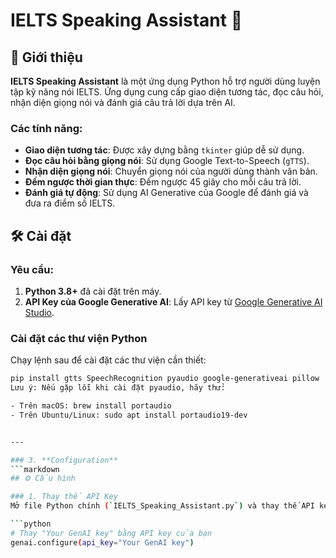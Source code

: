 # IELTS Speaking Assistant 🎤

## 📖 Giới thiệu
**IELTS Speaking Assistant** là một ứng dụng Python hỗ trợ người dùng luyện tập kỹ năng nói IELTS. Ứng dụng cung cấp giao diện tương tác, đọc câu hỏi, nhận diện giọng nói và đánh giá câu trả lời dựa trên AI.

### Các tính năng:
- **Giao diện tương tác**: Được xây dựng bằng `tkinter` giúp dễ sử dụng.
- **Đọc câu hỏi bằng giọng nói**: Sử dụng Google Text-to-Speech (`gTTS`).
- **Nhận diện giọng nói**: Chuyển giọng nói của người dùng thành văn bản.
- **Đếm ngược thời gian thực**: Đếm ngược 45 giây cho mỗi câu trả lời.
- **Đánh giá tự động**: Sử dụng AI Generative của Google để đánh giá và đưa ra điểm số IELTS.

## 🛠️ Cài đặt

### Yêu cầu:
1. **Python 3.8+** đã cài đặt trên máy.
2. **API Key của Google Generative AI**: Lấy API key từ [Google Generative AI Studio](https://aistudio.google.com/app/apikey).

### Cài đặt các thư viện Python
Chạy lệnh sau để cài đặt các thư viện cần thiết:

```bash
pip install gtts SpeechRecognition pyaudio google-generativeai pillow
Lưu ý: Nếu gặp lỗi khi cài đặt pyaudio, hãy thử:

- Trên macOS: brew install portaudio
- Trên Ubuntu/Linux: sudo apt install portaudio19-dev


---

### 3. **Configuration**
```markdown
## ⚙️ Cấu hình

### 1. Thay thế API Key
Mở file Python chính (`IELTS_Speaking_Assistant.py`) và thay thế API key ở **dòng 18**:

```python
# Thay "Your GenAI key" bằng API key của bạn
genai.configure(api_key="Your GenAI key")
